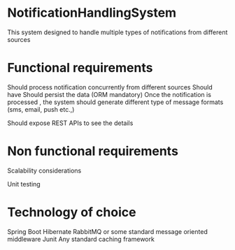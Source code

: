 # NotificationHandlingSystem
This system designed to handle multiple types of notifications from different sources

# Functional requirements

Should process notification concurrently from different sources
Should have
Should persist the data (ORM mandatory)
Once the notification is processed , the system should generate different type of message formats (sms, email, push etc.,)

Should expose REST APIs to see the details

# Non functional requirements

Scalability considerations

Unit testing

# Technology of choice

Spring Boot
Hibernate
RabbitMQ or some standard message oriented middleware
Junit
Any standard caching framework


